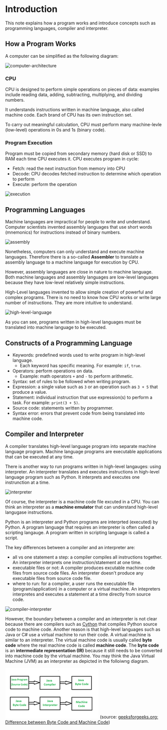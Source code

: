 # Introduction

This note explains how a program works and introduce concepts such as programming languages, compiler and interpreter.

## How a Program Works

A computer can be simplified as the following diagram:

![computer-architecture](./images/computer-architecture.png)

### CPU

CPU is designed to perform simple operations on pieces of data: examples include reading data, adding, subtracting, multiplying, and dividing numbers.

It understands instructions written in machine language, also called machine code. Each brand of CPU has its own instruction set.

To carry out meaningful calculation, CPU must perform many machine-levle (low-level) operations in 0s and 1s (binary code).

### Program Execution

Program must be copied from secondary memory (hard disk or SSD) to RAM each time CPU executes it. CPU executes program in cycle:

- Fetch: read the next instruction from memory into CPU
- Decode: CPU decodes fetched instruction to determine which operation to perform
- Execute: perform the operation

![execution](./images/execution.png)

## Programming Languages

Machine languages are impractical for people to write and understand. Computer scientists invented assembly languages that use short words (mnemonics) for instructions instead of binary numbers.

![assembly](./images/assembly.jpg)

Nonetheless, computers can only understand and execute machine languages. Therefore there is a so-called **Assembler** to translate a assembly language to a machine language for execution by CPU.

However, assembly languages are close in nature to machine language. Both machine languages and assembly languages are low-level languages because they have low-level relatively simple instructions.

High-Level languages invented to allow simple creation of powerful and complex programs. There is no need to know how CPU works or write large number of instructions. They are more intuitive to understand.

![high-level-language](./images/high-level-language.png)

As you can see, programs written in high-level languages must be translated into machine language to be executed.

## Constructs of a Programming Language

- Keywords: predefined words used to write program in high-level language.
  - Each keyword has specific meaning. For example: `if`, `true`.
- Operators: perform operations on data.
  - Example: math operators `+` and `-` to perform arithmetic.
- Syntax: set of rules to be followed when writing program.
- Expression: a single value such as `3` or an operation such as `3 + 5` that produce a value.
- Statement: individual instruction that use expression(s) to perform a task. For example: `print(3 + 5)`.
- Source code: statements written by programmer.
- Syntax error: errors that prevent code from being translated into machine code.

## Compiler and Interpreter

A compiler translates high-level language program into separate machine language program. Machine language programs are executable applications that can be executed at any time.

There is another way to run programs written in high-level langauges: using interpreter. An interpreter translates and executes instructions in high-level language program such as Python. It interprets and executes one instrunction at a time.

![interpreter](./images/interpreter.png)

Of course, the interpreter is a machine code file excuted in a CPU. You can think an interpreter as a **machine emulator** that can understand high-level langugase instructions.

Python is an interpreter and Python programs are interprted (executed) by Python. A program language that requires an interpreter is often called a scripting langauge. A program written in scripting language is called a script.

The key differences between a compiler and an interpreter are:

- all vs one statement a step: a compiler compiles all instructions together. An interpreter interprets one instruction/statement at one time.
- executable files or not: A compiler produces excutable machine code files from source code files. An interpreter doesn't produce any executable files from source code file.
- where to run: for a compiler, a user runs the executable file (program/application) in a computer or a virtual machine. An intepreters interpretes and executes a statement at a time directly from source code.

![compiler-interpreter](./images/compiler-interpreter.png)

However, the boundary between a compiler and an interpreter is not clear because there are compilers such as [Cython](https://cython.org/) that compiles Python source code to machine code. Another reason is that high-level languages such as Java or C# use a virtual machine to run their code. A virtual machine is similar to an interpreter. The virtual machine code is usually called **byte code** where the real machine code is called **machine code**. The **byte code** is an **intermediate representation (IR)** because it still needs to be converted into machine code by the virtual machine. You may think the Java Virtual Machine (JVM) as an interpreter as depicted in the folloiwng diagram.

![bytecode-machinecode](./images/bytecode-machinecode.png)
(source: [geeksforgeeks.org: Difference between Byte Code and Machine Code](https://www.geeksforgeeks.org/difference-between-byte-code-and-machine-code/))
